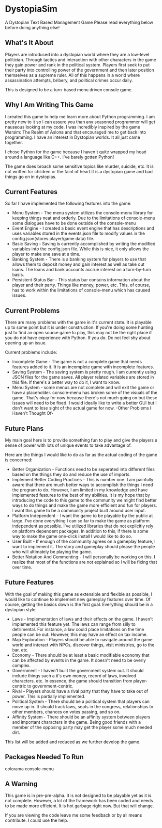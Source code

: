 # DystopiaSim
A Dystopian Text Based Management Game
Please read everything below before doing anything else!

## What's It About
Players are introduced into a dystopian world where they are a low-level politician. Through tactics and interaction with other characters in the game they gain power and rank in the political system. Players first seek to put their party into controlling power of the government and then later position themselves as a supreme ruler. All of this happens in a world where assassination attempts, bribery, and political crimes occur daily.

This is designed to be a turn-based menu driven console game.

## Why I Am Writing This Game
I created this game to help me learn more about Python programming. I am pretty new to it so I can assure you than any seasoned programmer will get nauseous looking at my code. I was incredibly inspired by the game Warsim: The Realm of Aslona and that encouraged me to get back into programming. I have an interest in Dystopian worlds. It all just came together.

I chose Python for the game because I haven't quite wrapped my head around a language like C++. I've barely gotten Python!

The game does broach some sensitive topics like murder, suicide, etc. It is not written for children or the faint of heart.It is a dystopian game and bad things go on in dystopias.

## Current Features
So far I have implemented the following features into the game:

- Menu System - The menu system utilizes the console-menu library for keeping things neat and orderly. Due to the limitations of console-menu some dialogues have to be done outside of the console-menu
- Event Engine - I created a basic event engine that has descriptions and uses variables stored in the events.json file to modify values in the config.json(stores player/game data) file.
- Basic Saving - Saving is currently accomplished by writing the modified variables into the config.json file. While this is nice, it only allows the player to make one save at a time.
- Banking System - There is a banking system for players to use that allows them to deposit money and gain interest as well as take out loans. The loans and bank accounts accrue interest on a turn-by-turn basis.
- Persistent Status Bar - This status bar contains information about the player and their party. Things like money, power, etc. This, of course, has to work within the limitations of console-menu which has caused issues.

## Current Problems
There are many problems with the game in it's current state. It is playable up to some point but it is under construction. If you're doing some hunting just to find an open source game to play, this may not be the right place if you do not have experience with Python. If you do. Do not feel shy about opening up an issue.

Current problems include:
- Incomplete Game - The game is not a complete game that needs features added to it. It is an incomplete game with incomplete features.
- Saving System - The saving system is pretty rough. I am currently using JSON files for the game saves. All player related variables are stored in this file. If there's a better way to do it, I want to know.
- Menu System - some menus are not complete and will exit the game or have a placeholder. console-menu has broken some of the visuals of the game. That's okay for now because there's not much going on but these issues will need to be fixed. I would ideally like to write a better GUI but I don't want to lose sight of the actual game for now.
-Other Problems I Haven't Thought Of-

## Future Plans
My main goal here is to provide something fun to play and give the players a sense of power with lots of unique events to take advantage of.

Here are the things I would like to do as far as the actual coding of the game is concerned:

- Better Organization - Functions need to be seperated into different files based on the things they do and reduce the use of imports.
- Implement Better Coding Practices - This is number one. I am painfully aware that there are much better ways to accomplish the things I need the program to do. However, I am limited in my knowledge and have implemented features to the best of my abilities. It is my hope that by introducing the code to this game to the community we might find better ways to do things and make the game more efficient and fun for players. I want this game to be a community project built around user input.
- Platform Independent - I want the game to be playable by the public at large. I've done everything I can so far to make the game as platform independent as possible. I've utilized libraries that do not explicitly rely on platform dependent packages. In addition to this, if there is some way to make the game one-click install I would like to do so.
- User Built - If enough of the community agrees on a gameplay feature, I want to implement it. The story and gameplay should please the people who will ultimately be playing the game.
- Better Notation And Commenting - I will personally be working on this. I realize that most of the functions are not explained so I will be fixing that over time.

## Future Features
With the goal of making this game as extensible and flexible as possible, I would like to continue to implement new gameplay features over time. Of course, getting the basics down is the first goal. Everything should be in a dystopian style.

- Laws - Implementation of laws and their effects on the game. I haven't implemented this feature yet. The laws can range from silly to detrimental. For instance, a law could place limitations on the time people can be out. However, this may have an effect on tax income.
- Map Exploration - Players should be able to navigate around the game world and interact with NPCs, discover things, visit ministries, go to the bar, etc.
- Economy - There should be at least a basic modifiable economy that can be affected by events in the game. It doesn't need to be overly complex.
- Government - I haven't built the government system out. It should include things such a it's own money, record of laws, involved characters, etc. In essence, the game should transition from player-centric to government-centric.
- Rival - Players should have a rival party that they have to take out of power. This is partially implemented.
- Political System - There should be a political system that players can move up in. It should track laws, seats in the congress, relationships to other members, chances on votes passing, and so on.
- Affinity System - There should be an affinity system between players and important characters in the game. Being good friends with a member of the opposing party may get the player some much needed dirt.

This list will be added and reduced as we further develop the game.

## Packages Needed To Run
colorama
console-menu

## A Warning
This game is in pre-pre-alpha. It is not designed to be playable yet as it is not complete. However, a lot of the framework has been coded and needs to be made more efficient. It is hot garbage right now. But that will change.

If you are viewing the code leave me some feedback or by all means contribute. I could use the help.

